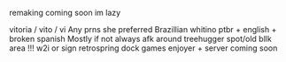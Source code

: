 remaking coming soon im lazy

vitoria / vito / vi Any prns she preferred Brazillian whitino ptbr + english + broken spanish
Mostly if not always afk around treehugger spot/old bllk area !!! w2i or sign retrospring
dock games enjoyer + server coming soon

